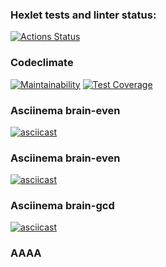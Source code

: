 ### Hexlet tests and linter status:
[![Actions Status](https://github.com/R1zd/frontend-project-44/workflows/hexlet-check/badge.svg)](https://github.com/R1zd/frontend-project-44/actions)

### Codeclimate
[![Maintainability](https://api.codeclimate.com/v1/badges/a99a88d28ad37a79dbf6/maintainability)](https://codeclimate.com/github/codeclimate/codeclimate/maintainability)
[![Test Coverage](https://api.codeclimate.com/v1/badges/a99a88d28ad37a79dbf6/test_coverage)](https://codeclimate.com/github/codeclimate/codeclimate/test_coverage)

### Asciinema brain-even
[![asciicast](https://asciinema.org/a/606047.svg)](https://asciinema.org/a/606047)

### Asciinema brain-even
[![asciicast](https://asciinema.org/a/606048.svg)](https://asciinema.org/a/606048)

### Asciinema brain-gcd
[![asciicast](https://asciinema.org/a/606122.svg)](https://asciinema.org/a/606122)

### AAAA